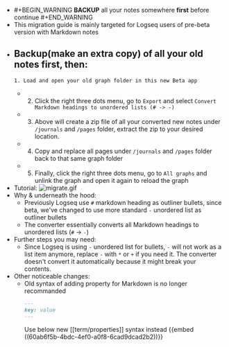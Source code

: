 -
  #+BEGIN_WARNING
  **BACKUP** all your notes somewhere **first** before continue
  #+END_WARNING
- This migration guide is mainly targeted for Logseq users of pre-beta version with Markdown notes
- **Backup(make an extra copy)** of all your old notes first, then:
	-
	  1. Load and open your old graph folder in this new Beta app
	-
	  2. Click the right three dots menu, go to `Export` and select `Convert Markdown headings to unordered lists (# -> -)`
	-
	  3. Above will create a zip file of all your converted new notes under `/journals` and `/pages` folder, extract the zip to your desired location.
	-
	  4. Copy and replace all pages under `/journals` and `/pages` folder back to that same graph folder
	-
	  5. Finally, click the right three dots menu, go to `All graphs` and unlink the graph and open it again to reload the graph
- Tutorial:
  ![migrate.gif](/home/weihua/repo/logseq.com/docs/assets/migrate_1621935713657_0.gif)
- Why & underneath the hood:
	- Previously Logseq use `#` markdown heading as outliner bullets, since beta, we've changed to use more standard `-` unordered list as outliner bullets
	- The converter essentially converts all Markdown headings to unordered lists (`#` -> `-`)
- Further steps you may need:
	- Since Logseq is using `-` unordered list for bullets, `-` will not work as a list item anymore, replace `-` with `*` or `+` if you need it. The converter doesn't convert it automatically because it might break your contents.
- Other noticeable changes:
	- Old syntax of adding property for Markdown is no longer recommanded
	  ``` Markdown
	  ---
	  key: value
	  ---
	  ```
	  Use below new [[term/properties]] syntax instead
	  {{embed ((60ab6f5b-4bdc-4ef0-a0f8-6cad9dcad2b2))}}